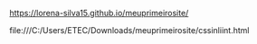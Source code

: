  https://lorena-silva15.github.io/meuprimeirosite/

file:///C:/Users/ETEC/Downloads/meuprimeirosite/cssinliint.html
